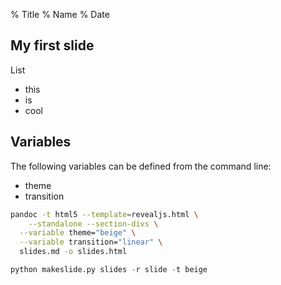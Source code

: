 % Title
% Name
% Date


My first slide
--------------------

List

* this 
* is
* cool

Variables
---------

The following variables can be defined from the command line:

* theme
* transition

```bash
pandoc -t html5 --template=revealjs.html \
	--standalone --section-divs \
  --variable theme="beige" \
  --variable transition="linear" \
  slides.md -o slides.html
```

```python
python makeslide.py slides -r slide -t beige
```
